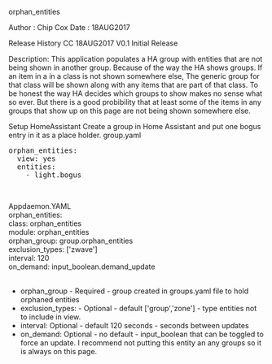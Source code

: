 orphan_entities

Author : Chip Cox
Date : 18AUG2017

Release History
CC     18AUG2017      V0.1     Initial Release

Description:
This application populates a HA group with entities that are not being shown in another group. Because of the way the HA shows groups.  If an item in a in a class is not shown somewhere else, The generic group for that class will be shown along with any items that are part of that class.  To be honest the way HA decides which groups to show makes no sense what so ever.  But there is a good probibility that at least some of the items in any groups that show up on this page are not being shown somewhere else.

Setup
HomeAssistant
Create a group in Home Assistant and put one bogus entry in it as a place holder.
group.yaml<br>
<pre>
orphan_entities:
  view: yes
  entities:
    - light.bogus
</pre><br>
Appdaemon.YAML<br>
<span>
orphan_entities:<br>
  class: orphan_entities<br>
  module: orphan_entities<br>
  orphan_group: group.orphan_entities<br>
  exclusion_types: ['zwave']<br>
  interval: 120<br>
  on_demand: input_boolean.demand_update<br>
</span>
<br>
<ul>
<li>orphan_group - Required - group created in groups.yaml file to hold orphaned entities
<li>exclusion_types: - Optional - default ['group','zone'] - type entities not to include in view.  
<li>interval: Optional - default 120 seconds - seconds between updates
<li>on_demand: Optional - no default - input_boolean that can be toggled to force an update.  I recommend not putting this entity an any groups so it is always on this page. 
</ul>
